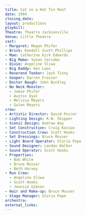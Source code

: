 ```yaml
---
title: Cat on a Hot Tin Roof
date: 1994
closing_date:
layout: productions
playbill:
Theatre: Theatre Jacksonville
Venue: Little Theatre
cast:
- Margaret: Megan Phifer
- Brick: Randall Scott Phillips
- Mae: Catherine Kirk Edwards
- Big Mama: Susan Carcaba
- Dixie: Angeline Sliwa
- Big Daddy: Ken Loos
- Reverend Tooker: Jack Tinny
- Gooper: Darren Frazier
- Doctor Baugh: John Buckley
- No Neck Monster:
  - Jamie Phifer
  - Austin Dyal
  - Melissa Meyers
  - Galen Meyers
crew:
- Artistic Director: David Poirer
- Lighting Design: R.W. Skipper
- Scenic Design: Andrew Way
- Set Construction: Craig Kassan
- Construction Crew: Scott Hooks
- Set Dressings: Bruce Musser
- Light Board Operator: Gloria Pepe
- Sound Designer: Landon Walker
- Sound Operator: Scott Hooks
- Properties:
  - Bob White
  - Bruce Musser
  - Beth Harvey
- Run Crew:
  - Angeline Sliwa
  - Scott Hooks
  - Jennice Gibson
- Hair and Make-up: Bruce Musser
- Stage Manager: Gloria Pepe
orchestra:
external_links:
---
```

